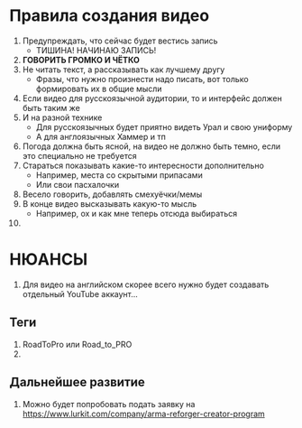 # Правила создания видео
1. Предупреждать, что сейчас будет вестись запись
   - ТИШИНА! НАЧИНАЮ ЗАПИСЬ!
2. **ГОВОРИТЬ ГРОМКО И ЧЁТКО**
3. Не читать текст, а рассказывать как лучшему другу
   - Фразы, что нужно произнести надо писать, вот только формировать их в общие мысли
4. Если видео для русскоязычной аудитории, то и интерфейс должен быть таким же
5. И на разной технике
   - Для русскоязычных будет приятно видеть Урал и свою униформу
   - А для англоязычных Хаммер и тп
6. Погода должна быть ясной, на видео не должно быть темно, если это специально не требуется
7. Стараться показывать какие-то интересности дополнительно
   - Например, места со скрытыми припасами
   - Или свои пасхалочки
8. Весело говорить, добавлять смехуёчки/мемы
9. В конце видео высказывать какую-то мысль
   - Например, ох и как мне теперь отсюда выбираться
10. 

# НЮАНСЫ
1. Для видео на английском скорее всего нужно будет создавать отдельный YouTube аккаунт...

## Теги
1. RoadToPro или Road_to_PRO
2. 

## Дальнейшее развитие
1. Можно будет попробовать подать заявку на https://www.lurkit.com/company/arma-reforger-creator-program
